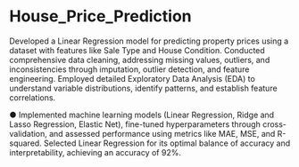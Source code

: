 # House_Price_Prediction
Developed a Linear Regression model for predicting property prices using a dataset with features like Sale Type and House Condition. 
Conducted comprehensive data cleaning, addressing missing values, outliers, and inconsistencies through imputation, outlier detection, and 
feature engineering. Employed detailed Exploratory Data Analysis (EDA) to understand variable distributions, identify patterns, and establish 
feature correlations.

●	Implemented machine learning models (Linear Regression, Ridge and Lasso Regression, Elastic Net), fine-tuned hyperparameters through cross-validation, and assessed performance using metrics like MAE, MSE, and R-squared. Selected Linear Regression for its optimal balance of accuracy and interpretability, achieving an accuracy of 92%. 
